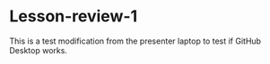 # Lesson-review-1

This is a test modification from the presenter laptop to test if GitHub Desktop works.